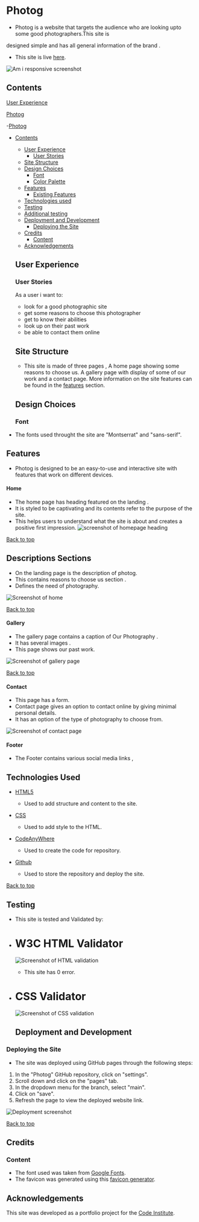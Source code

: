 # Photog

* Photog is a website that targets the audience who are looking upto some good photographers.This site is 


designed simple and has all general information of the brand .

 * This site is live [here]( https://amnasaqib.github.io/Photog/).

![Am i responsive screenshot](assets/images/amiresponsive.image.png)

## Contents

[User Experience](#user-experience)

[Photog](#photog)

-[Photog](photog)

- [Contents](#contents)
  - [User Experience](#user-experience)
    - [User Stories](#user-stories)
  - [Site Structure](#site-structure)
  - [Design Choices](#design-choices)
    - [Font](#font)
    - [Color Palette](#color-palette)
  - [Features](#features)
    - [Existing Features](#existing-features)
  - [Technologies used](#technologies-used)
  - [Testing](#testing)
  - [Additional testing](#additional-testing)
  - [Deployment and Development](#deployment-and-development)
    - [Deploying the Site](#deploying-the-site)
  - [Credits](#credits)
    - [Content](#content)
  - [Acknowledgements](#acknowledgements)
  ## User Experience

  ### User Stories
  As a user i want to:

   * look for a good photographic site
   * get some reasons to choose this photographer
   * get to know their abilities
   * look up on their past work 
   * be able to contact them online 

   ## Site Structure
   * This site is made of three pages , A home page showing some reasons to choose us. A gallery page with display of some of our work and a contact page. More information on the site features can be found in the [features](#features) section.

   
  ## Design Choices

  ### Font
* The fonts used throught the site are "Montserrat" and "sans-serif".

## Features

* Photog is designed to be an easy-to-use and interactive site with features that work on different devices.

#### Home

* The home page has heading  featured on the landing .
 * It is styled to be captivating and its contents refer to the purpose of the site.
  * This helps users to understand what the site is about and creates a positive first impression.
  ![screenshot of homepage heading](assets/images/homepage2.image.png)

[Back to top](#contents)

## Descriptions Sections

* On the landing page is the description of photog.
* This contains reasons to choose us section .
* Defines the need of photography.

![Screenshot of home](assets/images/homepage1.image.png)

[Back to top](#contents)

#### Gallery 

* The gallery page contains a caption of Our Photography .
* It has several images .
* This page shows our past work.

![Screenshot of gallery page](assets/images/gallerypage.image.png)

[Back to top](#contents)

#### Contact

* This page has a form.
* Contact page gives an option to contact online by giving minimal personal details.
* It has an option of the type of photography to choose from.

![Screenshot of contact page](assets/images/contactpage.image.png)

#### Footer 
 
 *   The Footer contains various social media links ,

## Technologies Used
   
* [HTML5](https://html.spec.whatwg.org/)
  * Used to add structure and content to the site.

* [CSS](https://www.w3.org/Style/CSS/Overview.en.html)
  * Used to add style to the HTML.

* [CodeAnyWhere](https://app.codeanywhere.com/)
  * Used to create the code for repository.
 
* [Github](https://github.com/)
  * Used to store the repository and deploy the site.

[Back to top](#contents)

## Testing 

* This site is tested and Validated by:

* # W3C HTML Validator 
  
  ![Screenshot of HTML validation](assets/images/html.validator.image.png)
  
  * This site has 0 error.

* # CSS Validator
  
  ![Screenshot of CSS validation](assets/images/css.validator.image.png)

  ## Deployment and Development

### Deploying the Site

* The site was deployed using GitHub pages through the following steps:
1. In the "Photog" GitHub repository, click on "settings".
2. Scroll down and click on the "pages" tab.
3. In the dropdown menu for the branch, select "main".
4. Click on "save".
5. Refresh the page to view the deployed website link.

![Deployment screenshot](assets/images/deployment.image.png)

[Back to top](#contents)

## Credits

### Content
* The font used was taken from [Google Fonts](https://fonts.google.com/).
* The favicon was generated using this [favicon generator](https://www.favicongenerator.com/).

## Acknowledgements

This site was developed as a portfolio project for the [Code Institute](https://codeinstitute.net/global/).